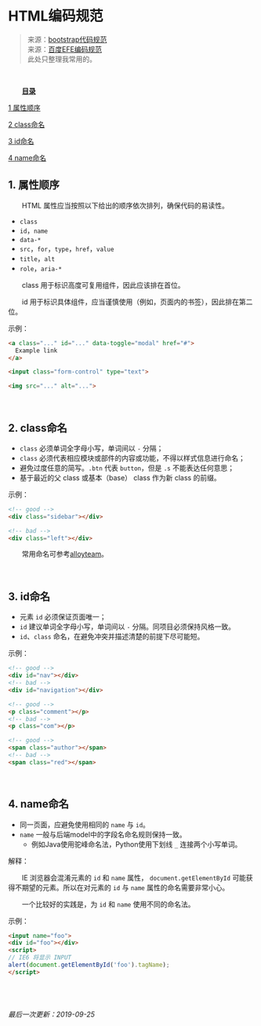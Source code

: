 # HTML编码规范
> 来源：[bootstrap代码规范](https://codeguide.bootcss.com/) <br/>
> 来源：[百度EFE编码规范](https://github.com/ecomfe/spec) <br/>
> 此处只整理我常用的。

<br/>

　　[**目录**]()

[1 属性顺序](#1-属性顺序)

[2 class命名](#2-class命名)

[3 id命名](#3-id命名)

[4 name命名](#4-name命名)


## 1. 属性顺序
　　HTML 属性应当按照以下给出的顺序依次排列，确保代码的易读性。
* `class`
* `id`，`name`
* `data-*`
* `src`，`for`，`type`，`href`，`value`
* `title`，`alt`
* `role`，`aria-*`

　　class 用于标识高度可复用组件，因此应该排在首位。

　　id 用于标识具体组件，应当谨慎使用（例如，页面内的书签），因此排在第二位。

示例：
```html
<a class="..." id="..." data-toggle="modal" href="#">
  Example link
</a>

<input class="form-control" type="text">

<img src="..." alt="...">
```

<br/>

## 2. class命名
* `class` 必须单词全字母小写，单词间以 `-` 分隔；
* `class` 必须代表相应模块或部件的内容或功能，不得以样式信息进行命名；
* 避免过度任意的简写。`.btn` 代表 `button`，但是 `.s` 不能表达任何意思；
* 基于最近的父 class 或基本（base） class 作为新 class 的前缀。

示例：
```html
<!-- good -->
<div class="sidebar"></div>

<!-- bad -->
<div class="left"></div>
```
　　常用命名可参考[alloyteam](http://www.alloyteam.com/2011/10/css-on-team-naming/)。

<br/>

## 3. id命名
* 元素 `id` 必须保证页面唯一；
* `id` 建议单词全字母小写，单词间以 `-` 分隔。同项目必须保持风格一致。
*  `id`、`class` 命名，在避免冲突并描述清楚的前提下尽可能短。

示例：
```html
<!-- good -->
<div id="nav"></div>
<!-- bad -->
<div id="navigation"></div>

<!-- good -->
<p class="comment"></p>
<!-- bad -->
<p class="com"></p>

<!-- good -->
<span class="author"></span>
<!-- bad -->
<span class="red"></span>
```

<br/>

## 4. name命名
* 同一页面，应避免使用相同的 `name` 与 `id`。
* `name` 一般与后端model中的字段名命名规则保持一致。
  * 例如Java使用驼峰命名法，Python使用下划线 `_` 连接两个小写单词。

解释：

　　IE 浏览器会混淆元素的 `id` 和 `name` 属性， `document.getElementById` 可能获得不期望的元素。所以在对元素的 `id` 与 `name` 属性的命名需要非常小心。

　　一个比较好的实践是，为 `id` 和 `name` 使用不同的命名法。

示例：
```html
<input name="foo">
<div id="foo"></div>
<script>
// IE6 将显示 INPUT
alert(document.getElementById('foo').tagName);
</script>
````

<br/>
<br/>

###### 最后一次更新：2019-09-25

